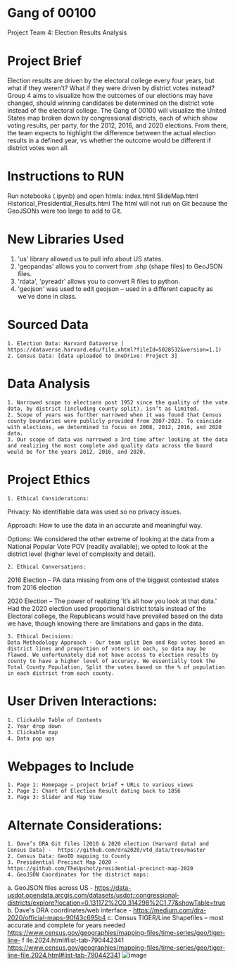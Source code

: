 # Gang of 00100
Project Team 4: Election Results Analysis

# Project Brief
Election results are driven by the electoral college every four years, but what if they weren’t? What if they were driven by district votes instead? Group 4 aims to visualize how the outcomes of our elections may have changed, should winning candidates be determined on the district vote instead of the electoral college.
The Gang of 00100 will visualize the United States map broken down by congressional districts, each of which show voting results, per party, for the 2012, 2016, and 2020 elections. From there, the team expects to highlight the difference between the actual election results in a defined year, vs whether the outcome would be different if district votes won all.

# Instructions to RUN
Run notebooks (.ipynb) and open htmls:
index.html SlideMap.html Historical_Presidential_Results.html
The html will not run on Git because the GeoJSONs were too large to add to Git.

# New Libraries Used
1. 'us' library allowed us to pull info about US states.
2. 'geopandas' allows you to convert from .shp (shape files) to GeoJSON files.
3. 'rdata', 'pyreadr' allows you to convert R files to python.
4. 'geojson' was used to edit geojson – used in a different capacity as we’ve done in class.
   
# Sourced Data
	1. Election Data: Harvard Dataverse ( https://dataverse.harvard.edu/file.xhtml?fileId=5028532&version=1.1)
	2. Census Data: [data uploaded to OneDrive: Project 3]
 
# Data Analysis
	1. Narrowed scope to elections post 1952 since the quality of the vote data, by district (including county split), isn’t as limited.
	2. Scope of years was further narrowed when it was found that Census county boundaries were publicly provided from 2007-2023. To coincide with elections, we determined to focus on 2008, 2012, 2016, and 2020 data.
	3. Our scope of data was narrowed a 3rd time after looking at the data and realizing the most complete and quality data across the board would be for the years 2012, 2016, and 2020.
 
# Project Ethics
	1. Ethical Considerations:
   
   Privacy: No identifiable data was used so no privacy issues. 
   
   Approach: How to use the data in an accurate and meaningful way. 
   
   Options: We considered the other extreme of looking at the data from a National Popular Vote POV (readily available); we opted to look at the district level (higher level of complexity and detail).
   
	2. Ethical Conversations: 
   2016 Election – PA data missing from one of the biggest contested states from 2016 election 
   
   2020 Election – The power of realizing 'it’s all how you look at that data.' Had the 2020 election used proportional district totals instead of the Electoral college, the Republicans would have prevailed based on the data we have, though knowing there are limitations and gaps in the data.
   
   	3. Ethical Decisions:
    Data Methodology Approach - Our team split Dem and Rep votes based on district lines and proportion of voters in each, so data may be flawed. We unfortunately did not have access to election results by county to have a higher level of accuracy. We essentially took the Total County Population, Split the votes based on the % of population in each district from each county.

# User Driven Interactions:
	1. Clickable Table of Contents
	2. Year drop down
	3. Clickable map
	4. Data pop ups 
 
# Webpages to Include
	1. Page 1: Homepage – project brief + URLs to various views
	2. Page 2: Chart of Election Result dating back to 1856
	3. Page 3: Slider and Map View
 
# Alternate Considerations:
	1. Dave’s DRA Git files [2010 & 2020 election (Harvard data) and Census Data] -  https://github.com/dra2020/vtd_data/tree/master
	2. Census Data: GeoID mapping to County
	3. Presidential Precinct Map 2020 -  https://github.com/TheUpshot/presidential-precinct-map-2020
	4. GeoJSON Coordinates for the district maps:
a. GeoJSON files across US -  https://data-usdot.opendata.arcgis.com/datasets/usdot::congressional-districts/explore?location=0.131172%2C0.314298%2C1.77&showTable=true
b. Dave's DRA coordinates/web interface -  https://medium.com/dra-2020/official-maps-90f43c695b4
c. Census TIGER/Line Shapefiles – most accurate and complete for years needed  https://www.census.gov/geographies/mapping-files/time-series/geo/tiger-line- f ile.2024.html#list-tab-790442341  https://www.census.gov/geographies/mapping-files/time-series/geo/tiger-line-file.2024.html#list-tab-790442341
![image](https://github.com/user-attachments/assets/9e95d0ff-32a1-44b9-be0f-09755925c89a)
